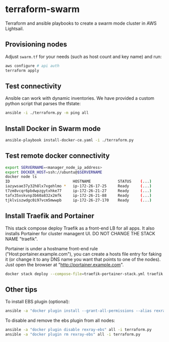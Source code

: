 # terraform-swarm

Terraform and ansible playbooks to create a swarm mode cluster in AWS Lightsail.

## Provisioning nodes

Adjust `swarm.tf` for your needs (such as host count and key name) and run:

```sh
aws configure # api auth
terraform apply
```

## Test connectivity

Ansible can work with dynamic inventories. We have provided a custom python script that parses the tfstate:

```sh
ansible -i ./terraform.py -m ping all
```

## Install Docker in Swarm mode

```sh
ansible-playbook install-docker-ce.yaml -i ./terraform.py
```

## Test remote docker connectivity

```sh
export SERVERNAME=<manager_node_ip_address>
export DOCKER_HOST=ssh://ubuntu@$SERVERNAME
docker node ls
ID                            HOSTNAME            STATUS    (...)
iazywsae37y32h8lx7xgehlmo *   ip-172-26-17-25     Ready     (...)
t7zm8vcqr6pbdwpzgytxhke77     ip-172-26-21-27     Ready     (...)
tafx35xskvnp3b60a832x2mfk     ip-172-26-21-88     Ready     (...)
tjklviszwdgc0i97vcm5mwwpb     ip-172-26-27-170    Ready     (...)
```

## Install Traefik and Portainer

This stack compose deploy Traefik as a front-end LB for all apps. It also installs Portainer for cluster managent UI. DO NOT CHANGE THE STACK NAME "traefik".

Portainer is under a hostname front-end rule ("Host:portainer.example.com"), you can create a hosts file entry for faking it (or change it to any DNS name you want that points to one of the nodes). Just open the browser at "http://portainer.example.com".

```sh
docker stack deploy --compose-file=traefik-portainer-stack.yml traefik
```

## Other tips

To install EBS plugin (optional):

```sh
ansible -a "docker plugin install --grant-all-permissions --alias rexray-ebs rexray/ebs EBS_ACCESSKEY=XXXXXX EBS_SECRETKEY=XXXXXXXXXX EBS_REGION=us-east-1" all -i terraform.py
```

To disable and remove the ebs plugin from all nodes:

```sh
ansible -a "docker plugin disable rexray-ebs" all -i terraform.py
ansible -a "docker plugin rm rexray-ebs" all -i terraform.py
```
